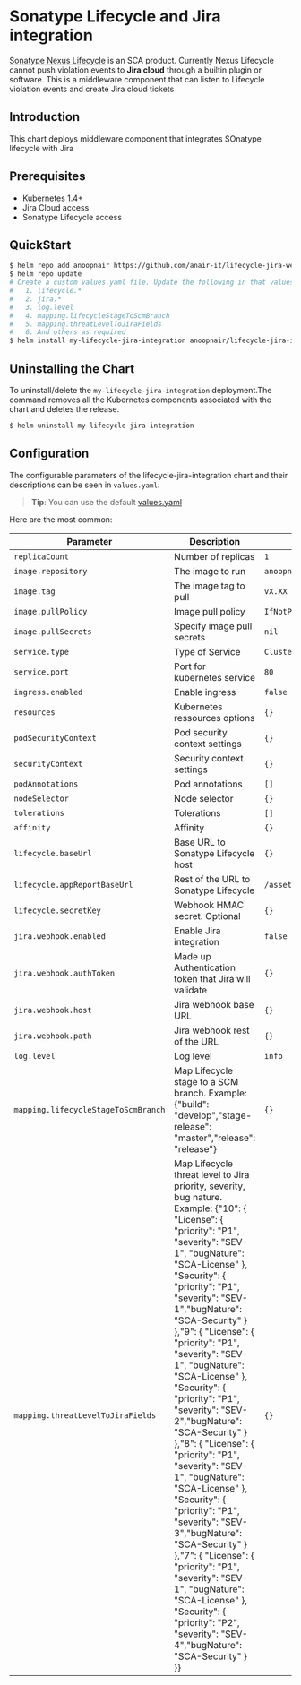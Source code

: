 # Sonatype Lifecycle and Jira integration
[Sonatype Nexus Lifecycle](https://www.sonatype.com/products/open-source-security-dependency-management?topnav=true) is an SCA product. Currently Nexus Lifecycle cannot push violation events to __Jira cloud__ through a builtin plugin or software. This is a middleware component that can listen to Lifecycle violation events and create Jira cloud tickets

## Introduction

This chart deploys middleware component that integrates SOnatype lifecycle with Jira

## Prerequisites
- Kubernetes 1.4+
- Jira Cloud access
- Sonatype Lifecycle access

## QuickStart

```bash
$ helm repo add anoopnair https://github.com/anair-it/lifecycle-jira-webhook/chart
$ helm repo update
# Create a custom values.yaml file. Update the following in that values.yaml:
#   1. lifecycle.*
#   2. jira.*
#   3. log.level
#   4. mapping.lifecycleStageToScmBranch
#   5. mapping.threatLevelToJiraFields
#   6. And others as required
$ helm install my-lifecycle-jira-integration anoopnair/lifecycle-jira-integration -f my-values.yaml
```

## Uninstalling the Chart
To uninstall/delete the `my-lifecycle-jira-integration` deployment.The command removes all the Kubernetes components associated with the chart and deletes the release.

```bash
$ helm uninstall my-lifecycle-jira-integration
```

## Configuration

The configurable parameters of the lifecycle-jira-integration chart and their descriptions can be seen in `values.yaml`.

> **Tip**: You can use the default [values.yaml](values.yaml)

Here are the most common:

| Parameter                          | Description                                                                                                                                                           | Default                                  |
|------------------------------------|-----------------------------------------------------------------------------------------------------------------------------------------------------------------------|------------------------------------------|
| `replicaCount`                     | Number of replicas                                                                                                                                                    | `1`                                      |
| `image.repository`                 | The image to run                                                                                                                                                      | `anoopnair/lifecycle-jira-integration`   |                 |
| `image.tag`                        | The image tag to pull                                                                                                                                                 | `vX.XX`                                  |
| `image.pullPolicy`                 | Image pull policy                                                                                                                                                     | `IfNotPresent`                           |
| `image.pullSecrets`                | Specify image pull secrets                                                                                                                                            | `nil`                                    |
| `service.type`                     | Type of Service                                                                                                                                                       | `ClusterIP`                              |
| `service.port`                     | Port for kubernetes service                                                                                                                                           | `80`                                     |
| `ingress.enabled`                  | Enable ingress                                                                                                                                                        | `false`                                  |
| `resources`                        | Kubernetes ressources options                                                                                                                                         | `{}`                                     |
| `podSecurityContext`               | Pod security context settings                                                                                                                                         | `{}`                                     |
| `securityContext`                  | Security context settings                                                                                                                                             | `{}`                                     |
| `podAnnotations`                   | Pod annotations                                                                                                                                                       | `[]`                                     |
| `nodeSelector`                     | Node selector                                                                                                                                                         | `{}`                                     |
| `tolerations`                      | Tolerations                                                                                                                                                           | `[]`                                     |
| `affinity`                         | Affinity                                                                                                                                                              | `{}`                                     |
| `lifecycle.baseUrl`                | Base URL to Sonatype Lifecycle host                                                                                                                                   | `{}`                                     |
| `lifecycle.appReportBaseUrl`        | Rest of the URL to Sonatype Lifecycle                                                                                                                                 | `/assets/index.html#/applicationReport/` |
| `lifecycle.secretKey`               | Webhook HMAC secret. Optional                                                                                                                                         | `{}`                                     |
| `jira.webhook.enabled`              | Enable Jira integration                                                                                                                                               | `false`                                  |
| `jira.webhook.authToken`            | Made up Authentication token that Jira will validate                                                                                                                  | `{}`                                     |
| `jira.webhook.host`                 | Jira webhook base URL                                                                                                                                                 | `{}`                                     |
| `jira.webhook.path`                 | Jira webhook rest of the URL                                                                                                                                          | `{}`                                     |
| `log.level`                         | Log level                                                                                                                                                             | `info`                                   |
| `mapping.lifecycleStageToScmBranch` | Map Lifecycle stage to a SCM branch. Example: {"build": "develop","stage-release": "master","release": "release"}                                                     | `{}`                                     |
| `mapping.threatLevelToJiraFields`   | Map Lifecycle threat level to Jira priority, severity, bug nature. Example: {"10": { "License": { "priority": "P1", "severity": "SEV-1", "bugNature": "SCA-License" }, "Security": { "priority": "P1", "severity": "SEV-1","bugNature": "SCA-Security" } },"9": { "License": { "priority": "P1", "severity": "SEV-1", "bugNature": "SCA-License" }, "Security": { "priority": "P1", "severity": "SEV-2","bugNature": "SCA-Security" } },"8": { "License": { "priority": "P1", "severity": "SEV-1", "bugNature": "SCA-License" }, "Security": { "priority": "P1", "severity": "SEV-3","bugNature": "SCA-Security" } },"7": { "License": { "priority": "P1", "severity": "SEV-1", "bugNature": "SCA-License" }, "Security": { "priority": "P2", "severity": "SEV-4","bugNature": "SCA-Security" } }}   | `{}`                                     |

